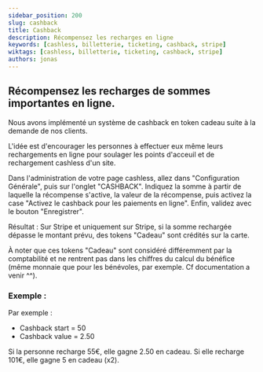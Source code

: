 ```yaml
---
sidebar_position: 200
slug: cashback
title: Cashback
description: Récompensez les recharges en ligne
keywords: [cashless, billetterie, ticketing, cashback, stripe]
wiktags: [cashless, billetterie, ticketing, cashback, stripe]
authors: jonas
---
```


## Récompensez les recharges de sommes importantes en ligne.

Nous avons implémenté un système de cashback en token cadeau suite à la demande de nos clients.

L'idée est d'encourager les personnes à effectuer eux même leurs rechargements en ligne pour soulager les points
d'acceuil et de rechargement cashless d'un site.

Dans l'administration de votre page cashless, allez dans "Configuration Générale", puis sur l'onglet "CASHBACK".
Indiquez la somme à partir de laquelle la récompense s'active, la valeur de la récompense, puis activez la case "Activez le cashback pour les paiements en ligne".
Enfin, validez avec le bouton "Enregistrer".

Résultat : Sur Stripe et uniquement sur Stripe, si la somme rechargée dépasse le montant prévu, des tokens "Cadeau" sont
crédités sur la carte.

À noter que ces tokens "Cadeau" sont considéré différemment par la comptabilité et ne rentrent pas dans les
chiffres du calcul du bénéfice (même monnaie que pour les bénévoles, par exemple. Cf documentation a venir ^^).

### Exemple :

Par exemple :

- Cashback start = 50
- Cashback value = 2.50

Si la personne recharge 55€, elle gagne 2.50 en cadeau.
Si elle recharge 101€, elle gagne 5 en cadeau (x2).
